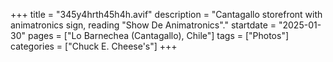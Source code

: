 +++
title = "345y4hrth45h4h.avif"
description = "Cantagallo storefront with animatronics sign, reading "Show De Animatronics"."
startdate = "2025-01-30"
pages = ["Lo Barnechea (Cantagallo), Chile"]
tags = ["Photos"]
categories = ["Chuck E. Cheese's"]
+++
